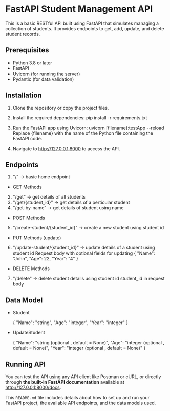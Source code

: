 # FastAPI Student Management API

This is a basic RESTful API built using FastAPI that simulates managing a collection of students. It provides endpoints to get, add, update, and delete student records.

## Prerequisites

- Python 3.8 or later
- FastAPI
- Uvicorn (for running the server)
- Pydantic (for data validation)

## Installation

1. Clone the repository or copy the project files.
2. Install the required dependencies:
   pip install -r requirements.txt

3. Run the FastAPI app using Uvicorn:
   uvicorn [filename}:testApp --reload
   Replace {filename} with the name of the Python file containing the FastAPI code.

4. Navigate to http://127.0.0.1:8000 to access the API.

## Endpoints

1. "/" -> basic home endpoint

- GET Methods

2. "/get" -> get details of all students
3. "/get/{student_id}" -> get details of a perticular student
4. "/get-by-name" -> get details of student using name

- POST Methods

5. "/create-student/{student_id}" -> create a new student using student id

- PUT Methods (update)

6. "/update-student/{student_id}" -> update details of a student using student id
   Request body with optional fields for updating
   {
   "Name": "John",
   "Age": 22,
   "Year": "4"
   }

- DELETE Methods

7. "/delete" -> delete student details using student id
   student_id in request body

## Data Model

- Student

  {
  "Name": "string",
  "Age": "integer",
  "Year": "integer"
  }

- UpdateStudent

  {
  "Name": "string (optional , default = None)",
  "Age": "integer (optional , default = None)",
  "Year": "integer (optional , default = None)"
  }

## Running API

You can test the API using any API client like Postman or cURL, or directly through **the built-in FastAPI documentation** available at http://127.0.0.1:8000/docs.

This `README.md` file includes details about how to set up and run your FastAPI project, the available API endpoints, and the data models used.
